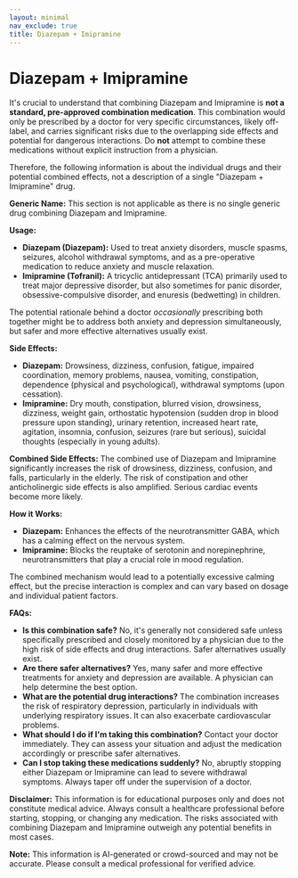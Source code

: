 ```yaml
---
layout: minimal
nav_exclude: true
title: Diazepam + Imipramine
---
```


# Diazepam + Imipramine

It's crucial to understand that combining Diazepam and Imipramine is **not a standard, pre-approved combination medication**.  This combination would only be prescribed by a doctor for very specific circumstances, likely off-label, and carries significant risks due to the overlapping side effects and potential for dangerous interactions.  Do **not** attempt to combine these medications without explicit instruction from a physician.

Therefore, the following information is about the individual drugs and their potential combined effects, not a description of a single "Diazepam + Imipramine" drug.

**Generic Name:**  This section is not applicable as there is no single generic drug combining Diazepam and Imipramine.

**Usage:**

* **Diazepam (Diazepam):** Used to treat anxiety disorders, muscle spasms, seizures, alcohol withdrawal symptoms, and as a pre-operative medication to reduce anxiety and muscle relaxation.
* **Imipramine (Tofranil):**  A tricyclic antidepressant (TCA) primarily used to treat major depressive disorder, but also sometimes for panic disorder, obsessive-compulsive disorder, and enuresis (bedwetting) in children.

The potential rationale behind a doctor *occasionally* prescribing both together might be to address both anxiety and depression simultaneously, but safer and more effective alternatives usually exist.


**Side Effects:**

* **Diazepam:** Drowsiness, dizziness, confusion, fatigue, impaired coordination, memory problems, nausea, vomiting, constipation, dependence (physical and psychological), withdrawal symptoms (upon cessation).
* **Imipramine:** Dry mouth, constipation, blurred vision, drowsiness, dizziness, weight gain, orthostatic hypotension (sudden drop in blood pressure upon standing), urinary retention, increased heart rate,  agitation, insomnia, confusion, seizures (rare but serious), suicidal thoughts (especially in young adults).

**Combined Side Effects:** The combined use of Diazepam and Imipramine significantly increases the risk of drowsiness, dizziness, confusion, and falls, particularly in the elderly.  The risk of constipation and other anticholinergic side effects is also amplified.  Serious cardiac events become more likely.


**How it Works:**

* **Diazepam:** Enhances the effects of the neurotransmitter GABA, which has a calming effect on the nervous system.
* **Imipramine:** Blocks the reuptake of serotonin and norepinephrine, neurotransmitters that play a crucial role in mood regulation.

The combined mechanism would lead to a potentially excessive calming effect, but the precise interaction is complex and can vary based on dosage and individual patient factors.


**FAQs:**

* **Is this combination safe?** No, it's generally not considered safe unless specifically prescribed and closely monitored by a physician due to the high risk of side effects and drug interactions. Safer alternatives usually exist.
* **Are there safer alternatives?** Yes, many safer and more effective treatments for anxiety and depression are available.  A physician can help determine the best option.
* **What are the potential drug interactions?**  The combination increases the risk of respiratory depression, particularly in individuals with underlying respiratory issues. It can also exacerbate cardiovascular problems.
* **What should I do if I'm taking this combination?**  Contact your doctor immediately. They can assess your situation and adjust the medication accordingly or prescribe safer alternatives.
* **Can I stop taking these medications suddenly?**  No, abruptly stopping either Diazepam or Imipramine can lead to severe withdrawal symptoms.  Always taper off under the supervision of a doctor.


**Disclaimer:** This information is for educational purposes only and does not constitute medical advice. Always consult a healthcare professional before starting, stopping, or changing any medication.  The risks associated with combining Diazepam and Imipramine outweigh any potential benefits in most cases.


**Note:** This information is AI-generated or crowd-sourced and may not be accurate. Please consult a medical professional for verified advice.